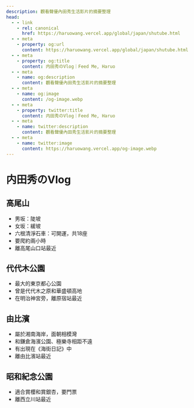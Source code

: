 ```yaml
---
description: 觀看聲優內田秀生活影片的摘要整理
head:
  - - link
    - rel: canonical
      href: https://haruowang.vercel.app/global/japan/shutube.html
  - - meta
    - property: og:url
      content: https://haruowang.vercel.app/global/japan/shutube.html
  - - meta
    - property: og:title
      content: 内田秀のVlog｜Feed Me, Haruo
  - - meta
    - name: og:description
      content: 觀看聲優內田秀生活影片的摘要整理
  - - meta
    - name: og:image
      content: /og-image.webp
  - - meta
    - property: twitter:title
      content: 内田秀のVlog｜Feed Me, Haruo
  - - meta
    - name: twitter:description
      content: 觀看聲優內田秀生活影片的摘要整理
  - - meta
    - name: twitter:image
      content: https://haruowang.vercel.app/og-image.webp
---
```


# 内田秀のVlog

<p><Badge type="info" text="🌱 Seedlings" /></P>

## 高尾山
- 男坂：陡坡
- 女坂：緩坡
- 六根清淨石車：可開運，共18座
- 要爬約兩小時
- 離高尾山口站最近

## 代代木公園
- 最大的東京都心公園
- 曾是代代木之原和華盛頓高地
- 在明治神宮旁，離原宿站最近

## 由比濱
- 屬於湘南海岸，面朝相模灣
- 和鎌倉海濱公園、極樂寺相距不遠
- 有出現在《海街日記》中
- 離由比濱站最近

## 昭和紀念公園
- 適合賞櫻和賞銀杏，要門票
- 離西立川站最近